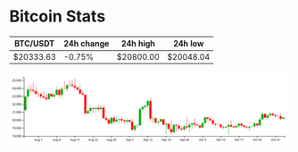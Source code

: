 # Bitcoin Stats

BTC/USDT|24h change|24h high|24h low|
|---|---|---|---|
|$20333.63|-0.75%|$20800.00|$20048.04|

<img src="./chart.svg">
